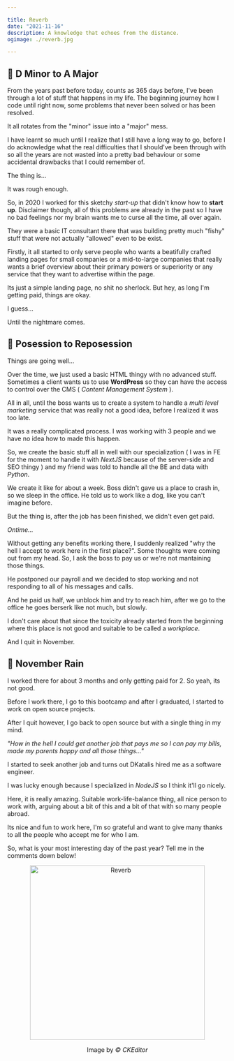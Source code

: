 ```yaml
---

title: Reverb
date: "2021-11-16"
description: A knowledge that echoes from the distance.
ogimage: ./reverb.jpg

---
```


## 🥁 D Minor to A Major

From the years past before today, counts as 365 days before, I've been through a
lot of stuff that happens in my life. The beginning journey how I code until
right now, some problems that never been solved or has been resolved.

It all rotates from the "minor" issue into a "major" mess.

I have learnt so much until I realize that I still have a long way to go, before
I do acknowledge what the real difficulties that I should've been through with
so all the years are not wasted into a pretty bad behaviour or some accidental
drawbacks that I could remember of.

The thing is...

It was rough enough.

So, in 2020 I worked for this sketchy *start-up* that didn't know how
to **start up**. Disclaimer though, all of this problems are already in the past
so I have no bad feelings nor my brain wants me to curse all the time, all over
again.

They were a basic IT consultant there that was building pretty much "fishy"
stuff that were not actually "allowed" even to be exist.

Firstly, it all started to only serve people who wants a beatifully crafted
landing pages for small companies or a mid-to-large companies that really wants
a brief overview about their primary powers or superiority or any service that
they want to advertise within the page.

Its just a simple landing page, no shit no sherlock. But hey, as long I'm
getting paid, things are okay.

I guess...

Until the nightmare comes.

## 🥁 Posession to Reposession

Things are going well...

Over the time, we just used a basic HTML thingy with no advanced stuff.
Sometimes a client wants us to use **WordPress** so they can have the access to
control over the CMS ( *Content Management System* ).

All in all, until the boss wants us to create a system to handle a *multi level
marketing* service that was really not a good idea, before I realized it was too
late.

It was a really complicated process. I was working with 3 people and we have no
idea how to made this happen.

So, we create the basic stuff all in well with our specialization ( I was in FE
for the moment to handle it with *NextJS* because of the server-side and SEO
thingy ) and my friend was told to handle all the BE and data with *Python*.

We create it like for about a week. Boss didn't gave us a place to crash in, so
we sleep in the office. He told us to work like a dog, like you can't imagine
before.

But the thing is, after the job has been finished, we didn't even get paid.

*Ontime...*

Without getting any benefits working there, I suddenly realized "why the hell I
accept to work here in the first place?". Some thoughts were coming out from my
head. So, I ask the boss to pay us or we're not mantaining those things.

He postponed our payroll and we decided to stop working and not responding to
all of his messages and calls.

And he paid us half, we unblock him and try to reach him, after we go to the
office he goes berserk like not much, but slowly.

I don't care about that since the toxicity already started from the beginning
where this place is not good and suitable to be called a *workplace*.

And I quit in November.

## 🥁 November Rain

I worked there for about 3 months and only getting paid for 2. So yeah, its not
good. 

Before I work there, I go to this bootcamp and after I graduated, I started to
work on open source projects. 

After I quit however, I go back to open source but with a single thing in my
mind.

*"How in the hell I could get another job that pays me so I can pay my bills,
made my parents happy and all those things..."*

I started to seek another job and turns out DKatalis hired me as a software
engineer.

I was lucky enough because I specialized in *NodeJS* so I think it'll go nicely.

Here, it is really amazing. Suitable work-life-balance thing, all nice person to
work with, arguing about a bit of this and a bit of that with so many people
abroad.

Its nice and fun to work here, I'm so grateful and want to give many thanks to
all the people who accept me for who I am.

So, what is your most interesting day of the past year? Tell me in the comments
down below!

<div align="center">
  <img
    src="https://ckeditor.com/blog/Collaborative-writing-and-how-to-implement-it-in-your-application/feature.jpg" 
    alt="Reverb" 
    width="400"
  />
  <p>
    Image by <i>&copy; CKEditor</i>
  </p>
</div>




